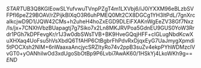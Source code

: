$START$UB3Q8KGIEowSLYufvwuTVnpPZgT4m1LXVbj6/iJ0iYXXM96eBLzbSVFPfI6peZ29BOAV/rZPijkBIXqO3R6uhPMEQ0Mt2CX8DGCg1YH3ltPdL/7gnXrcaIkcjwD9D1/JQW42CMs+h2uheH4hoZxEGD9DLEiFXAKnWgEeZV38Gf7Nxz/Is/jx+7CNXhVbzBUapagtj7g7Siko7x2Ln8MKJRVPoa5GdnEU9GUS0YoW3Rrdr1PGh7kDPFevgKr/r1J3w0dbSWsTVB+BK9HveGQqjHFF+clGLugNbdKcwXuXHXaq4UoFsu5hVsXbdQ6TfAHP6CtBgbrFhPdvRxDjqxEyG7UaJmygXpmdi5tPOCXsh2NIM+6nWaaxaAncjycSRZItyRo74v2ppB3suZv4ekpPYhWDMzclVvGT0+yOANhilwOd3xdUgoSbOtBp9P6Lvbi7AwAK60/1HSkYj4LkoWKh9g==$END$